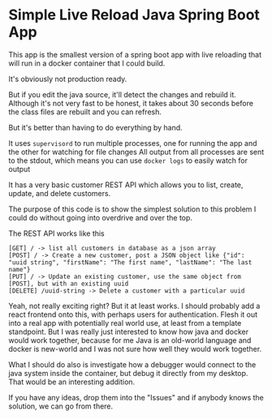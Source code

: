 # Simple Live Reload Java Spring Boot App

This app is the smallest version of a spring boot app with live reloading that will run in a docker container that I could build.

It's obviously not production ready.

But if you edit the java source, it'll detect the changes and rebuild it. Although it's not very fast to be honest, it takes about 30 seconds
before the class files are rebuilt and you can refresh. 

But it's better than having to do everything by hand.

It uses `supervisord` to run multiple processes, one for running the app and the other for watching for file changes
All output from all processes are sent to the stdout, which means you can use `docker logs` to easily watch for output

It has a very basic customer REST API which allows you to list, create, update, and delete customers. 

The purpose of this code is to show the simplest solution to this problem I could do without going into overdrive and over the top. 

The REST API works like this

```
[GET] / -> list all customers in database as a json array
[POST] / -> Create a new customer, post a JSON object like {"id": "uuid string", "firstName": "The first name", "lastName": "The last name"}
[PUT] / -> Update an existing customer, use the same object from [POST], but with an existing uuid
[DELETE] /uuid-string -> Delete a customer with a particular uuid
```

Yeah, not really exciting right? But it at least works. I should probably add a react frontend onto this, with perhaps users for authentication. Flesh it out into a real app with potentially real world use, at least from a template standpoint. But I was really just interested to know how java and docker would work together, because for me Java is an old-world language and docker is new-world and I was not sure how well they would work together.

What I should do also is investigate how a debugger would connect to the java system inside the container, but debug it directly from my desktop. That would be an interesting addition.

If you have any ideas, drop them into the "Issues" and if anybody knows the solution, we can go from there.